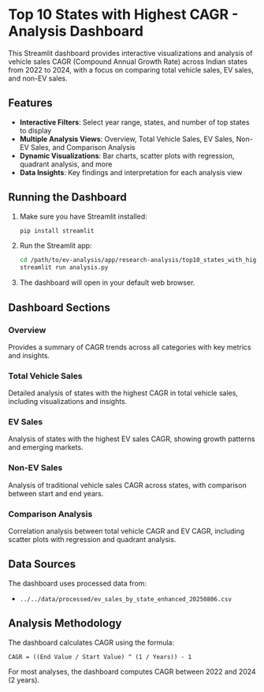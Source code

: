 # Top 10 States with Highest CAGR - Analysis Dashboard

This Streamlit dashboard provides interactive visualizations and analysis of vehicle sales CAGR (Compound Annual Growth Rate) across Indian states from 2022 to 2024, with a focus on comparing total vehicle sales, EV sales, and non-EV sales.

## Features

- **Interactive Filters**: Select year range, states, and number of top states to display
- **Multiple Analysis Views**: Overview, Total Vehicle Sales, EV Sales, Non-EV Sales, and Comparison Analysis
- **Dynamic Visualizations**: Bar charts, scatter plots with regression, quadrant analysis, and more
- **Data Insights**: Key findings and interpretation for each analysis view

## Running the Dashboard

1. Make sure you have Streamlit installed:
   ```bash
   pip install streamlit
   ```

2. Run the Streamlit app:
   ```bash
   cd /path/to/ev-analysis/app/research-analysis/top10_states_with_highest_cagr
   streamlit run analysis.py
   ```

3. The dashboard will open in your default web browser.

## Dashboard Sections

### Overview
Provides a summary of CAGR trends across all categories with key metrics and insights.

### Total Vehicle Sales
Detailed analysis of states with the highest CAGR in total vehicle sales, including visualizations and insights.

### EV Sales
Analysis of states with the highest EV sales CAGR, showing growth patterns and emerging markets.

### Non-EV Sales
Analysis of traditional vehicle sales CAGR across states, with comparison between start and end years.

### Comparison Analysis
Correlation analysis between total vehicle CAGR and EV CAGR, including scatter plots with regression and quadrant analysis.

## Data Sources

The dashboard uses processed data from:
- `../../data/processed/ev_sales_by_state_enhanced_20250806.csv`

## Analysis Methodology

The dashboard calculates CAGR using the formula:
```
CAGR = ((End Value / Start Value) ^ (1 / Years)) - 1
```

For most analyses, the dashboard computes CAGR between 2022 and 2024 (2 years).
